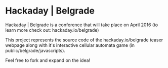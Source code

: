 # Hackaday | Belgrade 

Hackaday | Belgrade is a conference that will take place on April 2016 (to learn more check out: hackaday.io/belgrade)

This project represents the source code of the hackaday.io/belgrade teaser webpage along with it's interactive cellular automata game (in public/belgrade/javascripts).

Feel free to fork and expand on the idea!




